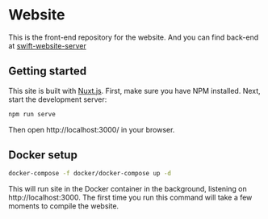 # Website

This is the front-end repository for the website. 
And you can find back-end at [swift-website-server](https://github.com/littlerkie/swift-website-server.git)

## Getting started
This site is built with [Nuxt.js](https://github.com/nuxt/nuxt.js). First, make sure you have NPM installed. Next, start the development server:

```bash
npm run serve
```

Then open http://localhost:3000/ in your browser.

## Docker setup
```bash
docker-compose -f docker/docker-compose up -d
```
This will run site in the Docker container in the background, listening on http://localhost:3000. The first time you run this command will take a few moments to compile the website.
